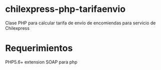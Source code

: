 # chilexpress-php-tarifaenvio
Clase PHP para calcular tarifa de envío de encomiendas para servicio de Chilexpress

# Requerimientos
PHP5.6+
extension SOAP para php
